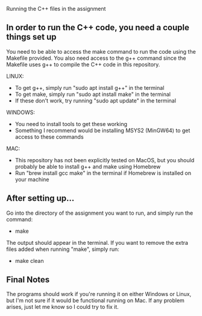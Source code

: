 Running the C++ files in the assignment
## In order to run the C++ code, you need a couple things set up
You need to be able to access the make command to run the code using the Makefile provided.
You also need access to the g++ command since the Makefile uses g++ to compile the C++ code in this repository.

LINUX:
  - To get g++, simply run "sudo apt install g++" in the terminal
  - To get make, simply run "sudo apt install make" in the terminal
  - If these don't work, try running "sudo apt update" in the terminal

WINDOWS:
  - You need to install tools to get these working
  - Something I recommend would be installing MSYS2 (MinGW64) to get access to these commands

MAC:
  - This repository has not been explicitly tested on MacOS, but you should probably be able to install g++ and make using Homebrew
  - Run "brew install gcc make" in the terminal if Homebrew is installed on your machine

## After setting up...
  
Go into the directory of the assignment you want to run, and simply run the command:
  - make
    
The output should appear in the terminal. 
If you want to remove the extra files added when running "make", simply run:
  - make clean

## Final Notes
The programs should work if you're running it on either Windows or Linux, but I'm not sure if it would be functional running on Mac.
If any problem arises, just let me know so I could try to fix it.
